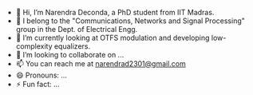 - 👋 Hi, I’m Narendra Deconda, a PhD student from IIT Madras.
- 👀 I belong to the "Communications, Networks and Signal Processing" group in the Dept. of Electrical Engg.
- 🌱 I’m currently looking at OTFS modulation and developing low-complexity equalizers.
- 💞️ I’m looking to collaborate on ...
- 📫 You can reach me at narendrad2301@gmail.com
- 😄 Pronouns: ...
- ⚡ Fun fact: ...

<!---
decondanarendra/decondanarendra is a ✨ special ✨ repository because its `README.md` (this file) appears on your GitHub profile.
You can click the Preview link to take a look at your changes.
--->
